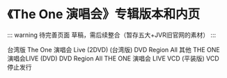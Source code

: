 # 《The One 演唱会》专辑版本和内页

::: warning 待完善页面
草稿，需后续整合（暂存五大+JVR旧官网的素材）
:::

台湾版
The One 演唱会 Live (2DVD) (台湾版) DVD Region All
其他
THE ONE 演唱会LIVE (DVD) DVD Region All
THE ONE 演唱会 LIVE VCD (平装版) VCD 停止发行